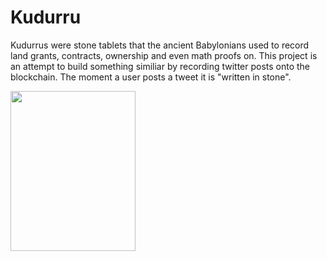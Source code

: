 # Kudurru

Kudurrus were stone tablets that the ancient Babylonians used to record land grants, contracts, ownership and even math proofs on. This project is an attempt to build something similiar by recording twitter posts onto the blockchain. The moment a user posts a tweet it is "written in stone".

<img src="https://upload.wikimedia.org/wikipedia/commons/6/6c/Caillou_Michaux_CdM.jpg" height="256x" width="200px">
